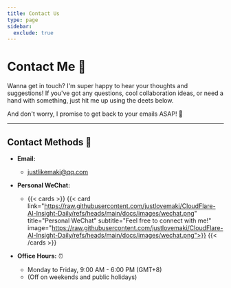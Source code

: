 ```yaml
---
title: Contact Us
type: page
sidebar:
  exclude: true
---
```

# Contact Me 👋

Wanna get in touch? I'm super happy to hear your thoughts and suggestions! If you've got any questions, cool collaboration ideas, or need a hand with something, just hit me up using the deets below.

And don't worry, I promise to get back to your emails ASAP! 🚀

---

## **Contact Methods** 📧

*   **Email:**
    *   [justlikemaki@qq.com](mailto:justlikemaki@qq.com)

*   **Personal WeChat:**
    *   {{< cards >}}
        {{< card link="https://raw.githubusercontent.com/justlovemaki/CloudFlare-AI-Insight-Daily/refs/heads/main/docs/images/wechat.png" title="Personal WeChat" subtitle="Feel free to connect with me!" image="https://raw.githubusercontent.com/justlovemaki/CloudFlare-AI-Insight-Daily/refs/heads/main/docs/images/wechat.png">}}
        {{< /cards >}}

*   **Office Hours:** ⏰
    *   Monday to Friday, 9:00 AM - 6:00 PM (GMT+8)
    *   (Off on weekends and public holidays)